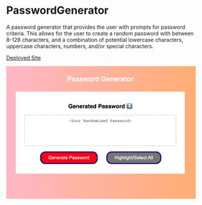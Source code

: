 # PasswordGenerator
 A password generator that provides the user with prompts
 for password criteria. This allows for the user to create 
 a random password with between 8-128 characters, and a
 combination of potential lowercase characters, uppercase
 characters, numbers, and/or special characters. 

[Deployed Site](https://st12345678910.github.io/PasswordGenerator/)
 
![PasswordGenerator](Assets/demopic.png)

